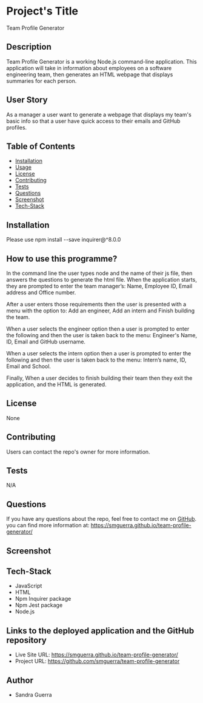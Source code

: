 # Project's Title


Team Profile Generator


## Description 


Team Profile Generator is a working Node.js command-line application. This application will take in information about employees on a software engineering team, then generates an HTML webpage that displays summaries for each person. 


## User Story

As a manager a user want to generate a webpage that displays my team's basic info so that a user have quick access to their emails and GitHub profiles.


## Table of Contents 

* [Installation](#installation) 
* [Usage](#usage) 
* [License](#license)
* [Contributing](#contributing)
* [Tests](#test)
* [Questions](#questions)
* [Screenshot](#screenshot)
* [Tech-Stack](#tech-stack)

    
## Installation


Please use npm install --save inquirer@^8.0.0


## How to use this programme?


In the command line the user types node and the name of their js file, then answers the questions to generate the html file. When the application starts, they are prompted to enter the team manager’s: Name, Employee ID, Email address and Office number.

After a user enters those requirements then the user is presented with a menu with the option to: Add an engineer, Add an intern and Finish building the team.

When a user selects the engineer option then a user is prompted to enter the following and then the user is taken back to the menu: Engineer's Name, ID, Email and GitHub username.

When a user selects the intern option then a user is prompted to enter the following and then the user is taken back to the menu: Intern’s name, ID, Email and School.

Finally, When a user decides to finish building their team then they exit the application, and the HTML is generated.


## License 


None


## Contributing


Users can contact the repo's owner for more information.


## Tests

N/A


## Questions
    
If you have any questions about the repo, feel free to contact me on [GitHub](https://github.com/smguerra). you can find more information at: https://smguerra.github.io/team-profile-generator/

## Screenshot


## Tech-Stack

- JavaScript 
- HTML
- Npm Inquirer package
- Npm Jest package
- Node.js


## Links to the deployed application and the GitHub repository


- Live Site URL: https://smguerra.github.io/team-profile-generator/
- Project URL: https://github.com/smguerra/team-profile-generator


## Author

- Sandra Guerra

